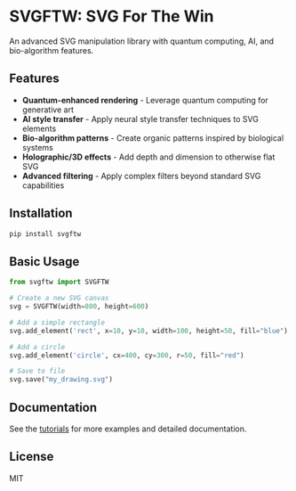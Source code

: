 # SVGFTW: SVG For The Win

An advanced SVG manipulation library with quantum computing, AI, and bio-algorithm features.

## Features

- **Quantum-enhanced rendering** - Leverage quantum computing for generative art
- **AI style transfer** - Apply neural style transfer techniques to SVG elements
- **Bio-algorithm patterns** - Create organic patterns inspired by biological systems
- **Holographic/3D effects** - Add depth and dimension to otherwise flat SVG
- **Advanced filtering** - Apply complex filters beyond standard SVG capabilities

## Installation

```bash
pip install svgftw
```

## Basic Usage

```python
from svgftw import SVGFTW

# Create a new SVG canvas
svg = SVGFTW(width=800, height=600)

# Add a simple rectangle
svg.add_element('rect', x=10, y=10, width=100, height=50, fill="blue")

# Add a circle
svg.add_element('circle', cx=400, cy=300, r=50, fill="red")

# Save to file
svg.save("my_drawing.svg")
```

## Documentation

See the [tutorials](Tutorials/) for more examples and detailed documentation.

## License

MIT
